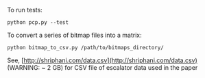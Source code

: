 To run tests:

    python pcp.py --test

To convert a series of bitmap files into a matrix:

    python bitmap_to_csv.py /path/to/bitmaps_directory/

See, [http://shriphani.com/data.csv](http://shriphani.com/data.csv) (WARNING: ~ 2 GB) for CSV file of escalator data used in the paper
